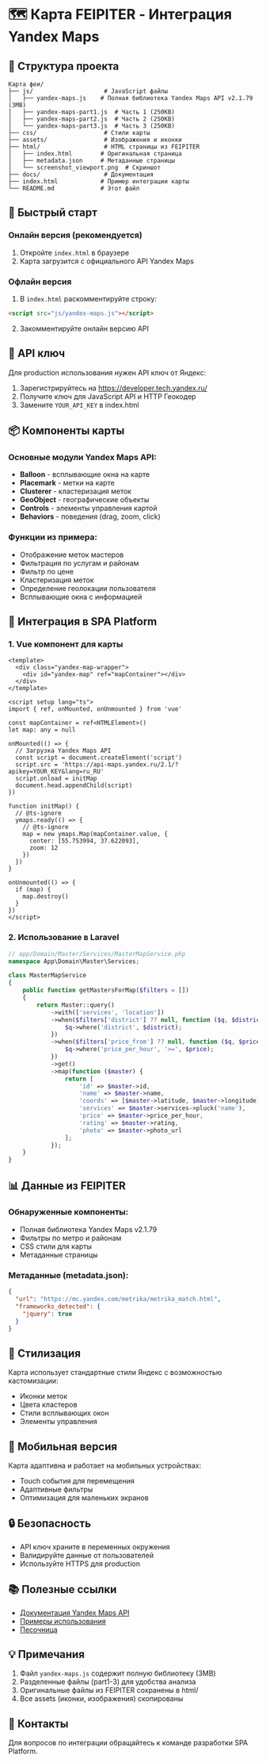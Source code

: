 # 🗺️ Карта FEIPITER - Интеграция Yandex Maps

## 📁 Структура проекта

```
Карта феи/
├── js/                    # JavaScript файлы
│   ├── yandex-maps.js    # Полная библиотека Yandex Maps API v2.1.79 (3MB)
│   ├── yandex-maps-part1.js  # Часть 1 (250KB)
│   ├── yandex-maps-part2.js  # Часть 2 (250KB)
│   └── yandex-maps-part3.js  # Часть 3 (250KB)
├── css/                   # Стили карты
├── assets/                # Изображения и иконки
├── html/                  # HTML страницы из FEIPITER
│   ├── index.html        # Оригинальная страница
│   ├── metadata.json     # Метаданные страницы
│   └── screenshot_viewport.png  # Скриншот
├── docs/                  # Документация
├── index.html            # Пример интеграции карты
└── README.md             # Этот файл
```

## 🚀 Быстрый старт

### Онлайн версия (рекомендуется)
1. Откройте `index.html` в браузере
2. Карта загрузится с официального API Yandex Maps

### Офлайн версия
1. В `index.html` раскомментируйте строку:
```html
<script src="js/yandex-maps.js"></script>
```
2. Закомментируйте онлайн версию API

## 🔑 API ключ

Для production использования нужен API ключ от Яндекс:
1. Зарегистрируйтесь на https://developer.tech.yandex.ru/
2. Получите ключ для JavaScript API и HTTP Геокодер
3. Замените `YOUR_API_KEY` в index.html

## 📦 Компоненты карты

### Основные модули Yandex Maps API:
- **Balloon** - всплывающие окна на карте
- **Placemark** - метки на карте
- **Clusterer** - кластеризация меток
- **GeoObject** - географические объекты
- **Controls** - элементы управления картой
- **Behaviors** - поведения (drag, zoom, click)

### Функции из примера:
- Отображение меток мастеров
- Фильтрация по услугам и районам
- Фильтр по цене
- Кластеризация меток
- Определение геолокации пользователя
- Всплывающие окна с информацией

## 🔧 Интеграция в SPA Platform

### 1. Vue компонент для карты

```vue
<template>
  <div class="yandex-map-wrapper">
    <div id="yandex-map" ref="mapContainer"></div>
  </div>
</template>

<script setup lang="ts">
import { ref, onMounted, onUnmounted } from 'vue'

const mapContainer = ref<HTMLElement>()
let map: any = null

onMounted(() => {
  // Загрузка Yandex Maps API
  const script = document.createElement('script')
  script.src = 'https://api-maps.yandex.ru/2.1/?apikey=YOUR_KEY&lang=ru_RU'
  script.onload = initMap
  document.head.appendChild(script)
})

function initMap() {
  // @ts-ignore
  ymaps.ready(() => {
    // @ts-ignore
    map = new ymaps.Map(mapContainer.value, {
      center: [55.753994, 37.622093],
      zoom: 12
    })
  })
}

onUnmounted(() => {
  if (map) {
    map.destroy()
  }
})
</script>
```

### 2. Использование в Laravel

```php
// app/Domain/Master/Services/MasterMapService.php
namespace App\Domain\Master\Services;

class MasterMapService
{
    public function getMastersForMap($filters = [])
    {
        return Master::query()
            ->with(['services', 'location'])
            ->when($filters['district'] ?? null, function ($q, $district) {
                $q->where('district', $district);
            })
            ->when($filters['price_from'] ?? null, function ($q, $price) {
                $q->where('price_per_hour', '>=', $price);
            })
            ->get()
            ->map(function ($master) {
                return [
                    'id' => $master->id,
                    'name' => $master->name,
                    'coords' => [$master->latitude, $master->longitude],
                    'services' => $master->services->pluck('name'),
                    'price' => $master->price_per_hour,
                    'rating' => $master->rating,
                    'photo' => $master->photo_url
                ];
            });
    }
}
```

## 📊 Данные из FEIPITER

### Обнаруженные компоненты:
- Полная библиотека Yandex Maps v2.1.79
- Фильтры по метро и районам
- CSS стили для карты
- Метаданные страницы

### Метаданные (metadata.json):
```json
{
  "url": "https://mc.yandex.com/metrika/metrika_match.html",
  "frameworks_detected": {
    "jquery": true
  }
}
```

## 🎨 Стилизация

Карта использует стандартные стили Яндекс с возможностью кастомизации:
- Иконки меток
- Цвета кластеров
- Стили всплывающих окон
- Элементы управления

## 📱 Мобильная версия

Карта адаптивна и работает на мобильных устройствах:
- Touch события для перемещения
- Адаптивные фильтры
- Оптимизация для маленьких экранов

## 🔒 Безопасность

- API ключ храните в переменных окружения
- Валидируйте данные от пользователей
- Используйте HTTPS для production

## 📚 Полезные ссылки

- [Документация Yandex Maps API](https://yandex.ru/dev/maps/jsapi/doc/)
- [Примеры использования](https://yandex.ru/dev/maps/jsapi/doc/2.1/examples/)
- [Песочница](https://yandex.ru/dev/maps/jsbox/2.1/)

## 💡 Примечания

1. Файл `yandex-maps.js` содержит полную библиотеку (3MB)
2. Разделенные файлы (part1-3) для удобства анализа
3. Оригинальные файлы из FEIPITER сохранены в html/
4. Все assets (иконки, изображения) скопированы

## 🤝 Контакты

Для вопросов по интеграции обращайтесь к команде разработки SPA Platform.